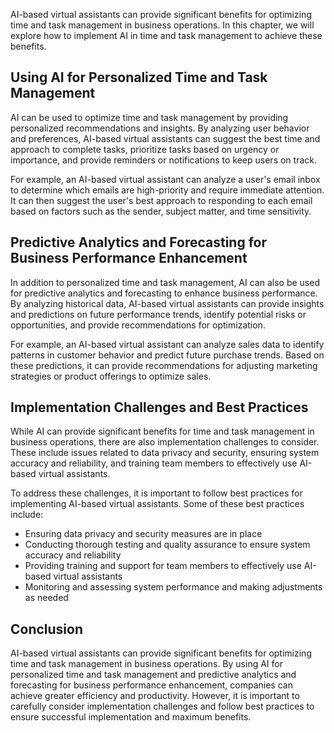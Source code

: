 
AI-based virtual assistants can provide significant benefits for optimizing time and task management in business operations. In this chapter, we will explore how to implement AI in time and task management to achieve these benefits.

Using AI for Personalized Time and Task Management
--------------------------------------------------

AI can be used to optimize time and task management by providing personalized recommendations and insights. By analyzing user behavior and preferences, AI-based virtual assistants can suggest the best time and approach to complete tasks, prioritize tasks based on urgency or importance, and provide reminders or notifications to keep users on track.

For example, an AI-based virtual assistant can analyze a user's email inbox to determine which emails are high-priority and require immediate attention. It can then suggest the user's best approach to responding to each email based on factors such as the sender, subject matter, and time sensitivity.

Predictive Analytics and Forecasting for Business Performance Enhancement
-------------------------------------------------------------------------

In addition to personalized time and task management, AI can also be used for predictive analytics and forecasting to enhance business performance. By analyzing historical data, AI-based virtual assistants can provide insights and predictions on future performance trends, identify potential risks or opportunities, and provide recommendations for optimization.

For example, an AI-based virtual assistant can analyze sales data to identify patterns in customer behavior and predict future purchase trends. Based on these predictions, it can provide recommendations for adjusting marketing strategies or product offerings to optimize sales.

Implementation Challenges and Best Practices
--------------------------------------------

While AI can provide significant benefits for time and task management in business operations, there are also implementation challenges to consider. These include issues related to data privacy and security, ensuring system accuracy and reliability, and training team members to effectively use AI-based virtual assistants.

To address these challenges, it is important to follow best practices for implementing AI-based virtual assistants. Some of these best practices include:

* Ensuring data privacy and security measures are in place
* Conducting thorough testing and quality assurance to ensure system accuracy and reliability
* Providing training and support for team members to effectively use AI-based virtual assistants
* Monitoring and assessing system performance and making adjustments as needed

Conclusion
----------

AI-based virtual assistants can provide significant benefits for optimizing time and task management in business operations. By using AI for personalized time and task management and predictive analytics and forecasting for business performance enhancement, companies can achieve greater efficiency and productivity. However, it is important to carefully consider implementation challenges and follow best practices to ensure successful implementation and maximum benefits.

